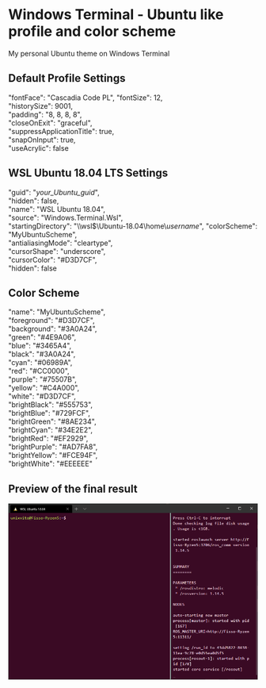 # Windows Terminal - Ubuntu like profile and color scheme
My personal Ubuntu theme on Windows Terminal  

## Default Profile Settings
"fontFace": "Cascadia Code PL",
"fontSize": 12,  
"historySize": 9001,  
"padding": "8, 8, 8, 8",  
"closeOnExit": "graceful",  
"suppressApplicationTitle": true,  
"snapOnInput": true,  
"useAcrylic": false  

## WSL Ubuntu 18.04 LTS Settings
"guid": "*your_Ubuntu_guid*",  
"hidden": false,  
"name": "WSL Ubuntu 18.04",  
"source": "Windows.Terminal.Wsl",  
"startingDirectory": "\\\\wsl$\\Ubuntu-18.04\\home\\*username*",
"colorScheme": "MyUbuntuScheme",  
"antialiasingMode": "cleartype",  
"cursorShape": "underscore",  
"cursorColor": "#D3D7CF",  
"hidden": false   

## Color Scheme
"name": "MyUbuntuScheme",  
"foreground": "#D3D7CF",  
"background": "#3A0A24",  
"green": "#4E9A06",  
"blue": "#3465A4",  
"black": "#3A0A24",  
"cyan": "#06989A",  
"red": "#CC0000",  
"purple": "#75507B",  
"yellow": "#C4A000",  
"white": "#D3D7CF",  
"brightBlack": "#555753",  
"brightBlue": "#729FCF",  
"brightGreen": "#8AE234",  
"brightCyan": "#34E2E2",  
"brightRed": "#EF2929",  
"brightPurple": "#AD7FA8",  
"brightYellow": "#FCE94F",  
"brightWhite": "#EEEEEE"  

## Preview of the final result  
![image info](WindowsTerminal_Preview.png)  